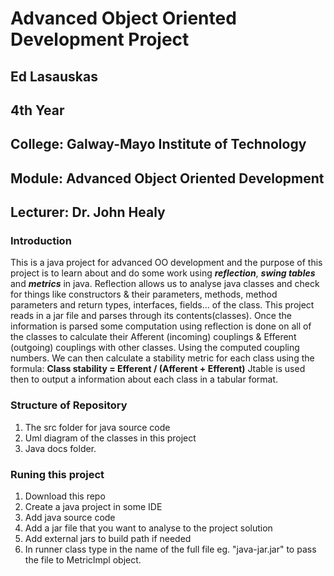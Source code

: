 # Advanced Object Oriented Development Project

## Ed Lasauskas
## 4th Year
## College: Galway-Mayo Institute of Technology
## Module: Advanced Object Oriented Development
## Lecturer: Dr. John Healy

### Introduction
This is a java project for advanced OO development and the purpose of this project is to learn about and do some work using ***reflection***, ***swing tables*** and ***metrics*** in java. Reflection allows us to analyse java classes and check for things like constructors & their parameters, methods, method parameters and return types, interfaces, fields... of the class. 
This project reads in a jar file and parses through its contents(classes). Once the information is parsed some computation using reflection is done on all of the classes to calculate their Afferent (incoming) couplings & Efferent (outgoing) couplings with other classes. Using the computed coupling numbers. 
We can then calculate a stability metric for each class using the formula: **Class stability = Efferent / (Afferent + Efferent)**
Jtable is used then to output a information about each class in a tabular format.

### Structure of Repository
1. The src folder for java source code
2. Uml diagram of the classes in this project 
3. Java docs folder.

### Runing this project
1. Download this repo
2. Create a java project in some IDE
3. Add java source code
4. Add a jar file that you want to analyse to the project solution
5. Add external jars to build path if needed
7. In runner class type in the name of the full file eg. "java-jar.jar" to pass the file to MetricImpl object. 
